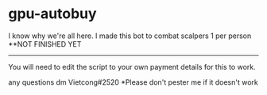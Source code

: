 # gpu-autobuy
I know why we're all here. 
I made this bot to combat scalpers
1 per person
**NOT FINISHED YET



----
You will need to edit the script to your own payment details for this to work.

any questions dm Vietcong#2520
*Please don't pester me if it doesn't work
